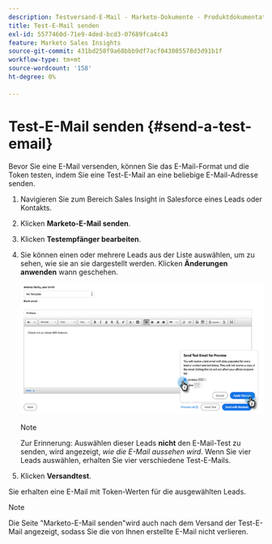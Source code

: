 ```yaml
---
description: Testversand-E-Mail - Marketo-Dokumente - Produktdokumentation
title: Test-E-Mail senden
exl-id: 5577460d-71e9-4ded-bcd3-07689fca4c43
feature: Marketo Sales Insights
source-git-commit: 431bd258f9a68bbb9df7acf043085578d3d91b1f
workflow-type: tm+mt
source-wordcount: '158'
ht-degree: 0%

---
```


# Test-E-Mail senden {#send-a-test-email}

Bevor Sie eine E-Mail versenden, können Sie das E-Mail-Format und die Token testen, indem Sie eine Test-E-Mail an eine beliebige E-Mail-Adresse senden.

1. Navigieren Sie zum Bereich Sales Insight in Salesforce eines Leads oder Kontakts.

1. Klicken **Marketo-E-Mail senden**.

1. Klicken **Testempfänger bearbeiten**.

1. Sie können einen oder mehrere Leads aus der Liste auswählen, um zu sehen, wie sie an sie dargestellt werden. Klicken **Änderungen anwenden** wann geschehen.

   ![](assets/send-a-test-email-1.png)

   >[!NOTE]
   >
   >Zur Erinnerung: Auswählen dieser Leads **nicht** den E-Mail-Test zu senden, wird angezeigt, _wie die E-Mail aussehen wird_. Wenn Sie vier Leads auswählen, erhalten Sie vier verschiedene Test-E-Mails.

1. Klicken **Versandtest**.

Sie erhalten eine E-Mail mit Token-Werten für die ausgewählten Leads.

>[!NOTE]
>
>Die Seite &quot;Marketo-E-Mail senden&quot;wird auch nach dem Versand der Test-E-Mail angezeigt, sodass Sie die von Ihnen erstellte E-Mail nicht verlieren.
